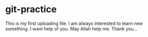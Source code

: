 # git-practice
This is my first uploading file.
I am always interested to learn new something.
I want help of you.
May Allah help me.
Thank you...
